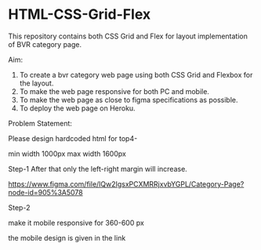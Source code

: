 # HTML-CSS-Grid-Flex
This repository contains both CSS Grid and Flex for layout implementation of BVR category page.  

Aim:
1. To create a bvr category web page using both CSS Grid and Flexbox for the layout.
2. To make the web page responsive for both PC and mobile.
3. To make the web page as close to figma specifications as possible.  
4. To deploy the web page on Heroku.

Problem Statement:

Please design hardcoded html for top4-

min width  1000px
max width  1600px

Step-1 After that only the left-right margin will increase.

https://www.figma.com/file/lQw2IgsxPCXMRRjxvbYGPL/Category-Page?node-id=905%3A5078

Step-2

make it mobile responsive for 360-600 px 

the mobile design is given in the link
